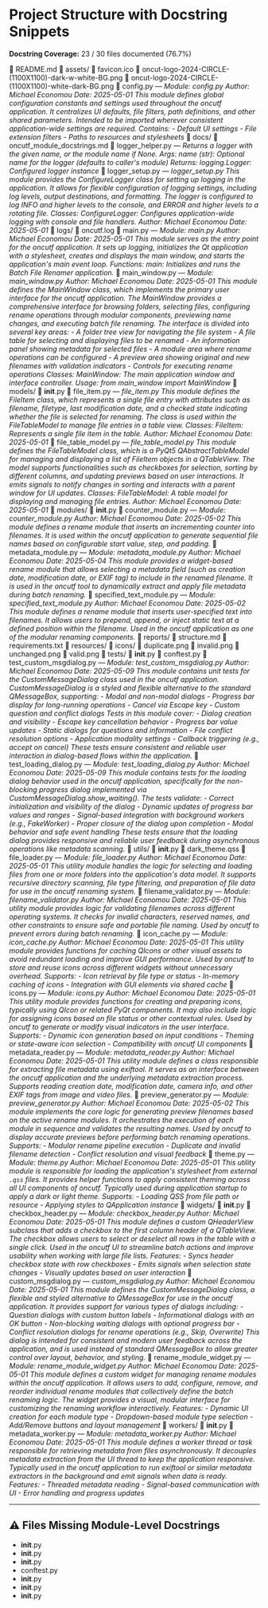 # Project Structure with Docstring Snippets

**Docstring Coverage:** 23 / 30 files documented (76.7%)

📄 README.md
📁 assets/
    📄 favicon.ico
    📄 oncut-logo-2024-CIRCLE-(1100X1100)-dark-w-white-BG.png
    📄 oncut-logo-2024-CIRCLE-(1100X1100)-white-dark-BG.png
📄 config.py — *Module: config.py  Author: Michael Economou Date: 2025-05-01  This module defines global configuration constants and settings used throughout the oncutf application. It centralizes UI defaults, file filters, path definitions, and other shared parameters.  Intended to be imported wherever consistent application-wide settings are required.  Contains: - Default UI settings - File extension filters - Paths to resources and stylesheets*
📁 docs/
    📄 oncutf_module_docstrings.md
📄 logger_helper.py — *Returns a logger with the given name, or the module name if None.  Args: name (str): Optional name for the logger (defaults to caller's module)  Returns: logging.Logger: Configured logger instance*
📄 logger_setup.py — *logger_setup.py  This module provides the ConfigureLogger class for setting up logging in the application. It allows for flexible configuration of logging settings, including log levels, output destinations, and formatting. The logger is configured to log INFO and higher levels to the console, and ERROR and higher levels to a rotating file.  Classes: ConfigureLogger: Configures application-wide logging with console and file handlers.  Author: Michael Economou Date: 2025-05-01*
📁 logs/
    📄 oncutf.log
📄 main.py — *Module: main.py  Author: Michael Economou Date: 2025-05-01  This module serves as the entry point for the oncutf application. It sets up logging, initializes the Qt application with a stylesheet, creates and displays the main window, and starts the application's main event loop.  Functions: main: Initializes and runs the Batch File Renamer application.*
📄 main_window.py — *Module: main_window.py  Author: Michael Economou Date: 2025-05-01  This module defines the MainWindow class, which implements the primary user interface for the oncutf application. The MainWindow provides a comprehensive interface for browsing folders, selecting files, configuring rename operations through modular components, previewing name changes, and executing batch file renaming.  The interface is divided into several key areas: - A folder tree view for navigating the file system - A file table for selecting and displaying files to be renamed - An information panel showing metadata for selected files - A module area where rename operations can be configured - A preview area showing original and new filenames with validation indicators - Controls for executing rename operations  Classes: MainWindow: The main application window and interface controller.  Usage: from main_window import MainWindow*
📁 models/
    📄 __init__.py
    📄 file_item.py — *file_item.py  This module defines the FileItem class, which represents a single file entry with attributes such as filename, filetype, last modification date, and a checked state indicating whether the file is selected for renaming. The class is used within the FileTableModel to manage file entries in a table view.  Classes: FileItem: Represents a single file item in the table.  Author: Michael Economou Date: 2025-05-01*
    📄 file_table_model.py — *file_table_model.py  This module defines the FileTableModel class, which is a PyQt5 QAbstractTableModel for managing and displaying a list of FileItem objects in a QTableView. The model supports functionalities such as checkboxes for selection, sorting by different columns, and updating previews based on user interactions. It emits signals to notify changes in sorting and interacts with a parent window for UI updates.  Classes: FileTableModel: A table model for displaying and managing file entries.  Author: Michael Economou Date: 2025-05-01*
📁 modules/
    📄 __init__.py
    📄 counter_module.py — *Module: counter_module.py  Author: Michael Economou Date: 2025-05-02  This module defines a rename module that inserts an incrementing counter into filenames. It is used within the oncutf application to generate sequential file names based on configurable start value, step, and padding.*
    📄 metadata_module.py — *Module: metadata_module.py  Author: Michael Economou Date: 2025-05-04  This module provides a widget-based rename module that allows selecting a metadata field (such as creation date, modification date, or EXIF tag) to include in the renamed filename.  It is used in the oncutf tool to dynamically extract and apply file metadata during batch renaming.*
    📄 specified_text_module.py — *Module: specified_text_module.py  Author: Michael Economou Date: 2025-05-02  This module defines a rename module that inserts user-specified text into filenames. It allows users to prepend, append, or inject static text at a defined position within the filename.  Used in the oncutf application as one of the modular renaming components.*
📁 reports/
    📄 structure.md
📄 requirements.txt
📁 resources/
    📁 icons/
        📄 duplicate.png
        📄 invalid.png
        📄 unchanged.png
        📄 valid.png
📁 tests/
    📄 __init__.py
    📄 conftest.py
    📄 test_custom_msgdialog.py — *Module: test_custom_msgdialog.py Author: Michael Economou Date: 2025-05-09  This module contains unit tests for the CustomMessageDialog class used in the oncutf application.  CustomMessageDialog is a styled and flexible alternative to the standard QMessageBox, supporting: - Modal and non-modal dialogs - Progress bar display for long-running operations - Cancel via Escape key - Custom question and conflict dialogs  Tests in this module cover: - Dialog creation and visibility - Escape key cancellation behavior - Progress bar value updates - Static dialogs for questions and information - File conflict resolution options - Application modality settings - Callback triggering (e.g., accept on cancel)  These tests ensure consistent and reliable user interaction in dialog-based flows within the application.*
    📄 test_loading_dialog.py — *Module: test_loading_dialog.py Author: Michael Economou Date: 2025-05-09  This module contains tests for the loading dialog behavior used in the oncutf application, specifically for the non-blocking progress dialog implemented via CustomMessageDialog.show_waiting().  The tests validate: - Correct initialization and visibility of the dialog - Dynamic updates of progress bar values and ranges - Signal-based integration with background workers (e.g., FakeWorker) - Proper closure of the dialog upon completion - Modal behavior and safe event handling  These tests ensure that the loading dialog provides responsive and reliable user feedback during asynchronous operations like metadata scanning.*
📁 utils/
    📄 __init__.py
    📄 dark_theme.qss
    📄 file_loader.py — *Module: file_loader.py  Author: Michael Economou Date: 2025-05-01  This utility module handles the logic for selecting and loading files from one or more folders into the application's data model.  It supports recursive directory scanning, file type filtering, and preparation of file data for use in the oncutf renaming system.*
    📄 filename_validator.py — *Module: filename_validator.py  Author: Michael Economou Date: 2025-05-01  This utility module provides logic for validating filenames across different operating systems. It checks for invalid characters, reserved names, and other constraints to ensure safe and portable file naming.  Used by oncutf to prevent errors during batch renaming.*
    📄 icon_cache.py — *Module: icon_cache.py  Author: Michael Economou Date: 2025-05-01  This utility module provides functions for caching QIcons or other visual assets to avoid redundant loading and improve GUI performance.  Used by oncutf to store and reuse icons across different widgets without unnecessary overhead.  Supports: - Icon retrieval by file type or status - In-memory caching of icons - Integration with GUI elements via shared cache*
    📄 icons.py — *Module: icons.py  Author: Michael Economou Date: 2025-05-01  This utility module provides functions for creating and preparing icons, typically using QIcon or related PyQt components. It may also include logic for assigning icons based on file status or other contextual rules.  Used by oncutf to generate or modify visual indicators in the user interface.  Supports: - Dynamic icon generation based on input conditions - Theming or state-aware icon selection - Compatibility with oncutf UI components*
    📄 metadata_reader.py — *Module: metadata_reader.py  Author: Michael Economou Date: 2025-05-01  This utility module defines a class responsible for extracting file metadata using exiftool. It serves as an interface between the oncutf application and the underlying metadata extraction process.  Supports reading creation date, modification date, camera info, and other EXIF tags from image and video files.*
    📄 preview_generator.py — *Module: preview_generator.py  Author: Michael Economou Date: 2025-05-02  This module implements the core logic for generating preview filenames based on the active rename modules. It orchestrates the execution of each module in sequence and validates the resulting names.  Used by oncutf to display accurate previews before performing batch renaming operations.  Supports: - Modular rename pipeline execution - Duplicate and invalid filename detection - Conflict resolution and visual feedback*
    📄 theme.py — *Module: theme.py  Author: Michael Economou Date: 2025-05-01  This utility module is responsible for loading the application's stylesheet from external `.qss` files. It provides helper functions to apply consistent theming across all UI components of oncutf.  Typically used during application startup to apply a dark or light theme.  Supports: - Loading QSS from file path or resource - Applying styles to QApplication instance*
📁 widgets/
    📄 __init__.py
    📄 checkbox_header.py — *Module: checkbox_header.py  Author: Michael Economou Date: 2025-05-01  This module defines a custom QHeaderView subclass that adds a checkbox to the first column header of a QTableView. The checkbox allows users to select or deselect all rows in the table with a single click.  Used in the oncutf UI to streamline batch actions and improve usability when working with large file lists.  Features: - Syncs header checkbox state with row checkboxes - Emits signals when selection state changes - Visually updates based on user interaction*
    📄 custom_msgdialog.py — *custom_msgdialog.py  Author: Michael Economou Date: 2025-05-01  This module defines the CustomMessageDialog class, a flexible and styled alternative to QMessageBox for use in the oncutf application.  It provides support for various types of dialogs including: - Question dialogs with custom button labels - Informational dialogs with an OK button - Non-blocking waiting dialogs with optional progress bar - Conflict resolution dialogs for rename operations (e.g., Skip, Overwrite)  This dialog is intended for consistent and modern user feedback across the application, and is used instead of standard QMessageBox to allow greater control over layout, behavior, and styling.*
    📄 rename_module_widget.py — *Module: rename_module_widget.py  Author: Michael Economou Date: 2025-05-01  This module defines a custom widget for managing rename modules within the oncutf application. It allows users to add, configure, remove, and reorder individual rename modules that collectively define the batch renaming logic.  The widget provides a visual, modular interface for customizing the renaming workflow interactively.  Features: - Dynamic UI creation for each module type - Dropdown-based module type selection - Add/Remove buttons and layout management*
📁 workers/
    📄 __init__.py
    📄 metadata_worker.py — *Module: metadata_worker.py  Author: Michael Economou Date: 2025-05-01  This module defines a worker thread or task responsible for retrieving metadata from files asynchronously. It decouples metadata extraction from the UI thread to keep the application responsive.  Typically used in the oncutf application to run exiftool or similar metadata extractors in the background and emit signals when data is ready.  Features: - Threaded metadata reading - Signal-based communication with UI - Error handling and progress updates*

---

## ⚠️ Files Missing Module-Level Docstrings

- __init__.py
- __init__.py
- __init__.py
- conftest.py
- __init__.py
- __init__.py
- __init__.py
